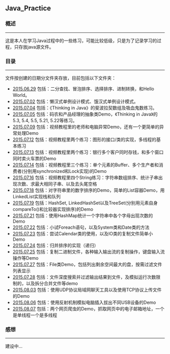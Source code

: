 ## Java_Practice

### 概述
---
这是本人在学习Java过程中的一些练习，可能比较低级，只是为了记录学习的过程，只存放java源文件。

### 目录
---
文件按创建的日期分文件夹存放，目前包括以下文件夹：

* [2015.06.29](https://github.com/Leibnizhu/Java_Practice/tree/master/2015.06.29)
包括：二分查找、冒泡排序、选择排序、进制转换，和Hello World。
* [2015.07.02](https://github.com/Leibnizhu/Java_Practice/tree/master/2015.07.02)
包括：懒汉式单例设计模式、饿汉式单例设计模式。
* [2015.07.04](https://github.com/Leibnizhu/Java_Practice/tree/master/2015.07.04)
包括：《Thinking in Java》的斐波拉契数组及吸血鬼数练习。
* [2015.07.05](https://github.com/Leibnizhu/Java_Practice/tree/master/2015.07.05)
包括：码农和产品经理的抽象类Demo，《Thinking in Java》的5.3, 5.4, 5.5, 5.21, 5.22等练习。
* [2015.07.09](https://github.com/Leibnizhu/Java_Practice/tree/master/2015.07.09)
包括：视频教程里的老师和电脑异常Demo，还有一个更简单的异常处理Demo
* [2015.07.12](https://github.com/Leibnizhu/Java_Practice/tree/master/2015.07.12)
包括：视频教程里两个练习：图形的接口/类的实现，多线程的基本练习
* [2015.07.13](https://github.com/Leibnizhu/Java_Practice/tree/master/2015.07.13)
包括：视频教程里两个练习：银行多个客户同时存钱，和多个窗口同时卖火车票的Demo
* [2015.07.14](https://github.com/Leibnizhu/Java_Practice/tree/master/2015.07.14)
包括：视频教程里三个练习：单个元素的Buffer、多个生产者和消费者(分别用synchronized和Lock实现)的Demo
* [2015.07.16](https://github.com/Leibnizhu/Java_Practice/tree/master/2015.07.16)
包括：视频教程里四个String练习：字符串数组排序、统计子串出现次数、求最大相同子串、以及去头尾空格
* [2015.07.18](https://github.com/Leibnizhu/Java_Practice/tree/master/2015.07.18)
包括：对字符串里的数字排序的Demo，简单的List容器Demo，用LinkedList实现栈和队列
* [2015.07.19](https://github.com/Leibnizhu/Java_Practice/tree/master/2015.07.19)
包括：HashSet, LinkedHashSet以及TreeSet(分别用元素自身compareTo()和比较器实现排序)的Demo
* [2015.07.21](https://github.com/Leibnizhu/Java_Practice/tree/master/2015.07.21)
包括：使用HashMap统计一个字符串中各个字母出现次数的Demo
* [2015.07.22](https://github.com/Leibnizhu/Java_Practice/tree/master/2015.07.22)
包括：小试Foreach语句，以及System类和Date类的方法
* [2015.07.23](https://github.com/Leibnizhu/Java_Practice/tree/master/2015.07.23)
包括：尝试Calendar类的使用，以及IO类的复制文件简单小Demo
* [2015.07.24](https://github.com/Leibnizhu/Java_Practice/tree/master/2015.07.24)
包括：归并排序的实现（递归）
* [2015.07.25](https://github.com/Leibnizhu/Java_Practice/tree/master/2015.07.25)
包括：复制二进制文件，各种输入输出流的复制操作，键盘输入流操作等Demo
* [2015.07.27](https://github.com/Leibnizhu/Java_Practice/tree/master/2015.07.27)
包括：File类Demo，包括列出剩余空间最大的盘，按需过滤文件列表显示
* [2015.07.28](https://github.com/Leibnizhu/Java_Practice/tree/master/2015.07.28)
包括：文件深度搜索并过滤输出结果到文件，及模拟运行次数限制的，以及拆分合并文件等demo
* [2015.08.03](https://github.com/Leibnizhu/Java_Practice/tree/master/2015.08.03)
包括：使用UDP协议局域网聊天工具以及使用TCP协议上传文件的Demo
* [2015.08.06](https://github.com/Leibnizhu/Java_Practice/tree/master/2015.08.06)
包括：使用反射机制模拟电脑插入拔出不同USB设备的Demo
* [2015.08.07](https://github.com/Leibnizhu/Java_Practice/tree/master/2015.08.07)
包括：两个网页爬虫的Demo，抓取网页中的电子邮箱地址，一个是单线程一个是多线程

### 感想
---
建设中...
